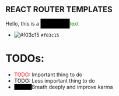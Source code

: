 ## REACT ROUTER TEMPLATES

<p>
Hello, this is a <b style="padding: 5px 5px 5px 5px; background-color: black; color: black;">redracted </b> <span style="color: green;"> text </span>
</p>


- ![#f03c15](https://via.placeholder.com/15/f03c15/000000?text=+) `#f03c15`




<style>
r { color: Red }
o { color: Black }
g { background-color: Black }
</style>

# TODOs:

- <r>TODO:</r> Important thing to do
- <o>TODO:</o> Less important thing to do
- <g> <o> DONE: </o> </g> Breath deeply and improve karma
